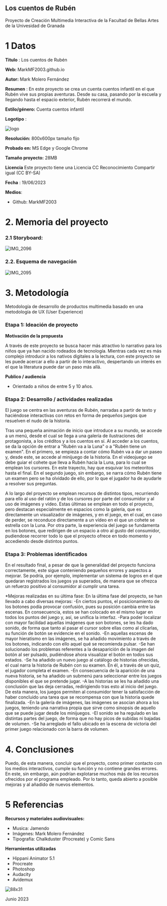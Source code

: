 ## Los cuentos de Rubén

Proyecto de Creación Multimedia Interactiva de la  Facultad de Bellas Artes de la Univesidad de Granada



# 1 Datos 



**Titulo** : Los cuentos de Rubén

**Web:**   MarkMF2003.github.io

**Autor:**  Mark Molero Fernández

**Resumen** : En este proyecto se crea un cuenta cuentos infantil en el que Rubén vive sus propias aventuras. Desde su casa, pasando por la escuela y llegando hasta el espacio exterior, Rubén recorrerá el mundo.

**Estilo/género:**  Cuenta cuentos infantil

**Logotipo** : 

![logo](https://github.com/MarkMF2003/MarkMF2003.github.io/assets/134588001/12111c3a-4d43-4467-85c0-96dafef59f58)


**Resolución:** 800x600px tamaño fijo

**Probado en:**   MS Edge y Google Chrome

**Tamaño proyecto:** 28MB

**Licencia** Este proyecto tiene una Licencia CC Reconocimiento Compartir igual (CC BY-SA)

**Fecha** : 19/06/2023

**Medios**:

- Github: MarkMF2003



# 2. Memoria del proyecto 

### 2.1 Storyboard: 

![IMG_2096](https://github.com/MarkMF2003/MarkMF2003.github.io/assets/134588001/3a47430d-3ad3-4f26-887c-f98012460e4e)




### 2.2. Esquema de navegación 

![IMG_2095](https://github.com/MarkMF2003/MarkMF2003.github.io/assets/134588001/244c1267-87f7-4c54-a0bf-1178d77b4b6b)









# 3. Metodología

Metodología de desarrollo de productos multimedia basado en una metodología de UX (User Experience)


### Etapa 1: Ideación de proyecto

**Motivación de la propuesta** 

A través de este proyecto se busca hacer más atractivo lo narrativo para los niños que ya han nacido rodeados de tecnología. Mientras cada vez es más complejo introducir a los nativos digitales a la lectura, con este proyecto se les puede acercar a ello a partir de lo interactivo, despertando un interés en el que la literatura puede dar un paso más allá.


**Publico / audiencia**

- Orientado a niños de entre 5 y 10 años.





### Etapa 2: Desarrollo / actividades realizadas

El juego se centra en las aventuras de Rubén, narradas a partir de texto y haciéndose interactivas con retos en forma de pequeños juegos que resuelven el nudo de la historia.

Tras una pequeña animación de inicio que introduce a su mundo, se accede a un menú, desde el cual se llega a una galería de ilustraciones del protagonista, a los créditos y a los cuentos en sí. Al acceder a los cuentos, se da la opción de entrar a "Rubén va a la Luna" o a "Rubén tiene un examen". En el primero, se empieza a contar cómo Rubén va a dar un paseo y, desde este, se accede al minijuego de la historia. En el videojuego se debe guiar el cohete que lleva a Rubén hacia la Luna, para lo cual se emplean los cursores. En este trayecto, hay que esquivar los meteoritos hasta el final. En el segundo juego, sin embargo, se narra cómo Rubén tiene un examen pero se ha olvidado de ello, por lo que el jugador ha de ayudarle a resolver sus preguntas.

A lo largo del proyecto se emplean recursos de distintos tipos, recurriendo para ello al uso del ratón y de los cursores por parte del consumidor y al uso de imágenes y vídeo. Estas últimas se emplean en todo el proyecto, pero destacan especialmente en espacios como la galería, que es directamente un visualizador de imágenes, y en el juego, en el cual, en caso de perder, se reconduce directamente a un vídeo en el que un cohete se estrella con la Luna. Por otra parte, la experiencia del juego se fundamenta en los botones, que redirigen de un espacio a otro al gusto del consumidor, pudiendose recorrer todo lo que el proyecto ofrece en todo momento y accediendo desde distintos puntos.


### Etapa 3: Problemas identificados

En el resultado final, a pesar de que la generalidad del proyecto funciona correctamente, este sigue conteniendo pequeños errores y aspectos a mejorar. Se podría, por ejemplo, implementar un sistema de logros en el que quedaran registrados los juegos ya superados, de manera que se ofrezca un refuerzo positivo al consumidor al cumplir una tarea.


*Mejoras realizadas en su última fase:
En la última fase del proyecto, se han llevado a cabo diversas mejoras:
-En ciertos puntos, el posicionamiento de los botones podía provocar confusión, pues su posición cambia entre las escenas. En consecuencia, estos se han colocado en el mismo lugar en todos los puntos del juego y, así, se unifica la interfaz.
-Para poder localizar con mayor facilidad aquellas imágenes que son botones, se les ha dado sonido, de forma que tanto al pasar el cursor sobre ellas como al clicarlas, su función de botón se evidencie en el sonido.
-En aquellas escenas de mayor hieratismo en las imágenes, se ha añadido movimiento a través de los botones, indicando con ello aquel qué se recomienda pulsar.
-Se han solucionado los problemas referentes a la desaparición de la imagen del botón al ser pulsado, pudiéndose ahora visualizar el botón en todos sus estados.
-Se ha añadido un nuevo juego al catálogo de historias ofrecidas, el cual narra la historia de Rubén con su examen. En él, a través de un quiz, el jugador completa el examen.
-En consecuencia de la aparición de una nueva historia, se ha añadido un submenú para seleccionar entre los juegos disponibles el que se pretende jugar.
-A las historias se les ha añadido una conclusión que las deja cerradas, redirigiendo tras esto al inicio del juego. De esta manera, los juegos permiten al consumidor tener la satisfacción de haber concluido una tarea que se recompensa con que la historia quede finalizada.
-En la galería de imágenes, las imágenes se asocian ahora a los juegos, teniendo una narrativa propia que sirve como sinopsis de aquello que se puede jugar desde los minijuegos.
-El sonido se ha regulado en las distintas partes del juego, de forma que no hay picos de subidas ni bajadas de volumen.
-Se ha arreglado el fallo ubicado en la escena de victoria del primer juego relacionado con la barra de volumen.



# 4. Conclusiones 

Puedo, de esta manera, concluir que el proyecto, como primer contacto con los medios interactivos, cumple su función y no contiene grandes errores. En este, sin embargo, aún podrían explotarse muchos más de los recursos ofrecidos por el programa empleado. Por lo tanto, queda abierto a posible mejoras y al añadido de nuevos elementos.






# 5 Referencias 


**Recursos y materiales audiovisuales:**

* Musica:  Jamendo
* Imágenes:  Mark Molero Fernández
* Tipografía: Chalkduster (Procreate) y Comic Sans


**Herramientas utilizadas**

- Hippani Animator 5.1
- Procreate
- Photoshop
- Audacity
- Avidemux



![88x31](https://github.com/MarkMF2003/MarkMF2003.github.io/assets/134588001/54231c97-a10d-41b3-947c-cfee7147b73d)


Junio 2023
